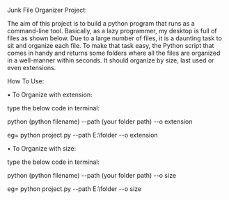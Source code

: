 Junk File Organizer Project:

The aim of this project is to build a python program that runs as a command-line tool. Basically, as a lazy programmer, my desktop is full of files as shown below. Due to a large number of files, it is a daunting task to sit and organize each file. To make that task easy,  the Python script that comes in handy and returns some folders where all the files are organized in a well-manner within seconds. It should organize by size, last used or even extensions. 

How To Use:

• To Organize with extension:

   type the below code in terminal:
   
   python (python filename) --path (your folder path) --o extension
   
   eg= python project.py --path E:\folder --o extension
      
• To Organize with size:

  type the below code in terminal:
  
  python (python filename) --path (your folder path) --o size
  
  eg= python project.py --path E:\folder --o size
  
  

